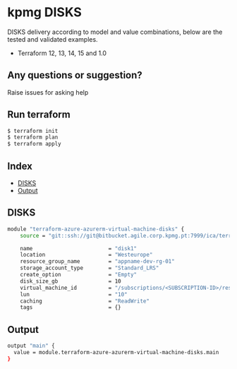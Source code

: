 # kpmg DISKS

DISKS delivery according to model and value combinations, below are the tested and validated examples.

  - Terraform 12, 13, 14, 15 and 1.0

## Any questions or suggestion?

Raise issues for asking help

## Run terraform

```bash
$ terraform init
$ terraform plan
$ terraform apply
```

## Index

- [DISKS](#DISKS)
- [Output](#output)

## DISKS<a name="DISKS"></a>
```bash
module "terraform-azure-azurerm-virtual-machine-disks" {
    source = "git::ssh://git@bitbucket.agile.corp.kpmg.pt:7999/ica/terraform-azure-azurerm-virtual-machine-disks.git"

    name                        = "disk1"
    location                    = "Westeurope"
    resource_group_name         = "appname-dev-rg-01"
    storage_account_type        = "Standard_LRS"
    create_option               = "Empty"
    disk_size_gb                = 10
    virtual_machine_id          = "/subscriptions/<SUBSCRIPTION-ID>/resourceGroups/<RG-NAME>/providers/Microsoft.Compute/virtualMachines/<VM-NAME>"
    lun                         = "10"
    caching                     = "ReadWrite"
    tags                        = {}
```

## Output<a name="output"></a>
```bash
output "main" {
  value = module.terraform-azure-azurerm-virtual-machine-disks.main
}
```